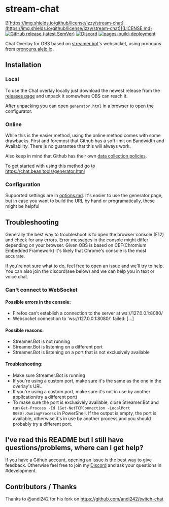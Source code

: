 # stream-chat

[![https://img.shields.io/github/license/izzy/stream-chat](https://img.shields.io/github/license/izzy/stream-chat)](LICENSE.md)
[![GitHub release (latest SemVer)](https://img.shields.io/github/v/release/izzy/stream-chat)](https://github.com/izzy/stream-chat/releases)
[![Discord](https://img.shields.io/discord/402126550004269073?color=7289DA&label=discord)](https://discord.com/invite/yRTM7H2tek)
[![pages-build-deployment](https://github.com/izzy/stream-chat/actions/workflows/pages/pages-build-deployment/badge.svg?branch=main&name=Pages%20Build)](https://chat.bean.tools/)

Chat Overlay for OBS based on [streamer.bot](https://streamer.bot/)'s websocket, using pronouns from [pronouns.alejo.io](https://pronouns.alejo.io/).

## Installation

### Local

To use the Chat overlay locally just download the newest release from the [releases page](https://github.com/izzy/stream-chat/releases/) and unpack it somewhere OBS can reach it.

After unpacking you can open `generator.html` in a browser to open the configurator.

### Online

While this is the easier method, using the online method comes with some drawbacks. First and foremost that Github has a soft limit on Bandwidth and Availability. There is no guarantee that this will always work.

Also keep in mind that Github has their own [data collection policies](https://docs.github.com/en/pages/getting-started-with-github-pages/about-github-pages#data-collection).

To get started with using this method go to https://chat.bean.tools/generator.html 

### Configuration

Supported settings are in [options.md](options.md). It's easier to use the generator page, but in case you want to build the URL by hand or programatically, these might be helpful

## Troubleshooting
Generally the best way to troubleshoot is to open the browser console (F12) and check for any errors. Error messages in the console might differ depending on your browser. Given OBS is based on CEF(Chromium Embedded Framework) it's likely that Chrome's console is the most accurate.

If you're not sure what to do, feel free to open an issue and we'll try to help. You can also join the discord(see below) and we can help you in text or voice chat.

### Can't connect to WebSocket

#### Possible errors in the console:

* Firefox can’t establish a connection to the server at ws://127.0.0.1:8080/
* Websocket connection to 'ws://127.0.0.1:8080/' failed: [...]

#### Possible reasons:

* Streamer.Bot is not running
* Streamer.Bot is listening on a different port
* Streamer.Bot is listening on a port that is not exclusively available

#### Troubleshooting:

* Make sure Streamer.Bot is running
* If you're using a custom port, make sure it's the same as the one in the overlay's URL
* If you're using a custom port, make sure it's not in use by another application(try a different port)
* To make sure the port is exclusively available, close Streamer.Bot and run `Get-Process -Id (Get-NetTCPConnection -LocalPort 8080).OwningProcess` in PowerShell. If the output is empty, the port is available, otherwise it's in use by another process and you should probably try a different port.

## I've read this README but I still have questions/problems, where can I get help?

If you have a Github account, opening an issue is the best way to give feedback. Otherwise feel free to join my [Discord](https://discord.gg/yRTM7H2tek) and ask your questions in #development.

## Contributors / Thanks

Thanks to @andi242 for his fork on https://github.com/andi242/twitch-chat
